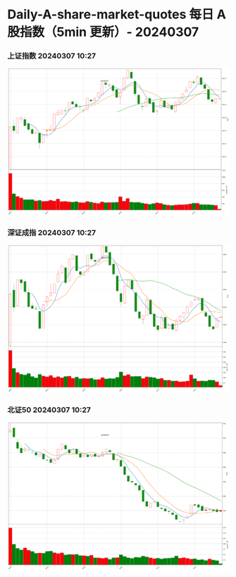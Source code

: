 
# Daily-A-share-market-quotes 每日 A 股指数（5min 更新）- 20240307

### 上证指数 20240307 10:27
![](./fig/2024/3/20240307-sh000001.png)

### 深证成指 20240307 10:27
![](./fig/2024/3/20240307-sz399001.png)

### 北证50 20240307 10:27
![](./fig/2024/3/20240307-bj899050.png)
